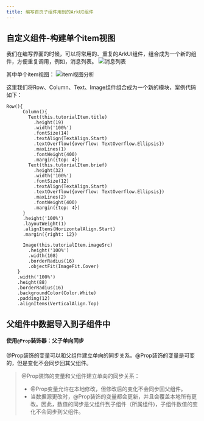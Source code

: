 ```yaml
---
title: 编写首页子组件用到的ArkUI组件
---
```

## 自定义组件-构建单个item视图
我们在编写界面的时候，可以将常用的、重复的ArkUI组件，组合成为一个新的组件，方便重复调用，例如，消息列表。
![消息列表](https://foruda.gitee.com/images/1726220056386632235/ea57b956_484447.png "屏幕截图")

其中单个item视图：
![item视图分析](https://foruda.gitee.com/images/1726220120823018102/e5d6c625_484447.png "1718887180121.png")

这里我们将Row、Column、Text、Image组件组合成为一个新的模块，案例代码如下：
 
```
Row(){
      Column(){
        Text(this.tutorialItem.title)
          .height(19)
          .width('100%')
          .fontSize(14)
          .textAlign(TextAlign.Start)
          .textOverflow({overflow: TextOverflow.Ellipsis})
          .maxLines(1)
          .fontWeight(400)
          .margin({top: 4})
        Text(this.tutorialItem.brief)
          .height(32)
          .width('100%')
          .fontSize(12)
          .textAlign(TextAlign.Start)
          .textOverflow({overflow: TextOverflow.Ellipsis})
          .maxLines(2)
          .fontWeight(400)
          .margin({top: 4})
      }
      .height('100%')
      .layoutWeight(1)
      .alignItems(HorizontalAlign.Start)
      .margin({right: 12})

      Image(this.tutorialItem.imageSrc)
        .height('100%')
        .width(108)
        .borderRadius(16)
        .objectFit(ImageFit.Cover)
    }
    .width('100%')
    .height(88)
    .borderRadius(16)
    .backgroundColor(Color.White)
    .padding(12)
    .alignItems(VerticalAlign.Top)
```
## 父组件中数据导入到子组件中
#### 使用`@Prop`装饰器：父子单向同步
@Prop装饰的变量可以和父组件建立单向的同步关系。@Prop装饰的变量是可变的，但是变化不会同步回其父组件。

> @Prop装饰的变量和父组件建立单向的同步关系：
> - @Prop变量允许在本地修改，但修改后的变化不会同步回父组件。
> - 当数据源更改时，@Prop装饰的变量都会更新，并且会覆盖本地所有更改。因此，数值的同步是父组件到子组件（所属组件)，子组件数值的变化不会同步到父组件。